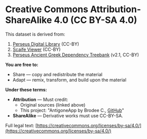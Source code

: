 # Creative Commons Attribution-ShareAlike 4.0 (CC BY-SA 4.0)

This dataset is derived from:
1. [Perseus Digital Library](http://www.perseus.tufts.edu) (CC-BY)
2. [Scaife Viewer](https://scaife.perseus.org/) (CC-BY)
3. [Perseus Ancient Greek Dependency Treebank](https://perseusdl.github.io/treebank_data/) (v2.1, CC-BY)

**You are free to:**
- Share — copy and redistribute the material
- Adapt — remix, transform, and build upon the material

**Under these terms:**
- **Attribution** — Must credit:
   - Original sources (linked above)
   - This project: "AntigoneApp by Brodee C., [GitHub](https://github.com/brodeeC/AntigoneApp)"
- **ShareAlike** — Derivative works must use CC-BY-SA.

Full legal text: [https://creativecommons.org/licenses/by-sa/4.0/](https://creativecommons.org/licenses/by-sa/4.0/)
